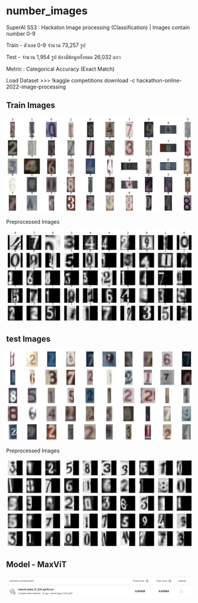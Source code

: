 # number_images
SuperAI SS3 : Hackaton Image processing (Classification) |  Images contain number 0-9

Train - ตัวเลข 0-9 จำนวน 73,257 รูป

Test - จำนวน 1,954 รูป ต้องมีข้อมูลทั้งหมด 26,032 แถว

Metric : Categorical Accuracy (Exact Match)

Load Dataset >>> !kaggle competitions download -c hackathon-online-2022-image-processing

## Train Images
<img src="./pic/raw_train.png">

Preprocessed Images

<img src="./pic/preprocessed_train.png">

## test Images
<img src="./pic/raw_test.png">

Preprocessed Images

<img src="./pic/preprocessed_test.png">

## Model - MaxViT
<img src="./pic/maxvit.png">